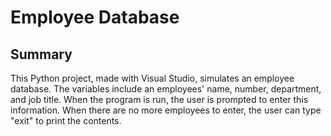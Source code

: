 # Employee Database
## Summary

This Python project, made with Visual Studio, simulates an employee database. The variables include an employees' name, number, department, and job title. When the program is run, the user is prompted to enter this information. When there are no more employees to enter, the user can type "exit" to print the contents.
